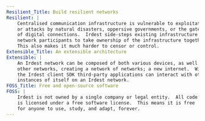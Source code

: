 ```yaml
---
Resilient_Title: Build resilient networks
Resilient: |
    Centralised communication infrastructure is vulnerable to exploitation
    or attacks by natural disasters, oppersive governments, or the gate-keepers
    of digital connections.  Irdest side-steps existing infrastructure to allow
    network participants to take ownership of the infrastructure together.
    This also makes it much harder to censor or control.
Extensible_Title: An extensible architecture
Extensible: |
    An Irdest network can be composed of both various devices, as well as
    other networks, creating a network of networks; a new internet.  With
    the Irdest client SDK third-party applications can interact with other
    instances of itself on an Irdest network.
FOSS_Title: Free and open-source software
FOSS: |
    Irdest is not owned by a single company or legal entity.  All code
    is licensed under a free software license.  This means it is free
    for anyone to use, study, and adapt, forever.
---
```


